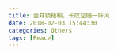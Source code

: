 ```yaml
---
title: 金井锁梧桐，长叹空随一阵风
date: 2018-02-03 15:44:30
categories: Others
tags: [Peace]
---
```


<!--more-->

